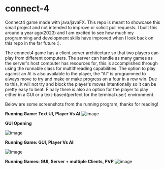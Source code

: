 # connect-4
Connect4 game made with java/javaFX. This repo is meant to showcase this small project and not intended to improve or solicit pull requests. I built this around a year ago(2023) and I am excited to see how much my programming and development skills have improved when I look back on this repo in the far future :).

The connect4 game has a client server architecture so that two players can play from different computers. The server can handle as many games as the server's host computer has resources for, this is accomplished through using the runnable class for multithreading capabilities. The option to play against an AI is also available to the player, the "AI" is programmed to always move to try and make or make progress on a four in a row win. Due to this, it will not try and block the player's moves intentionally so it can be pretty easy to beat. Finally there is also an option for the player to play either in a GUI or a text-based(perfect for the terminal user) environment. 

Below are some screenshots from the running program, thanks for reading!

**Running Game: Text UI, Player Vs AI**
![image](https://github.com/user-attachments/assets/bbcfb1bc-91cf-4190-873a-5b7e5c051fe0)


**GUI Opening**

![image](https://github.com/user-attachments/assets/b867146f-d388-422c-9f27-4270bd125ef6)

**Running Game: GUI, Player Vs AI**

![image](https://github.com/user-attachments/assets/7df77e7a-22c2-4890-80e7-bc01a07f590d)


**Running Games: GUI, Server + multiple Clients, PVP**
![image](https://github.com/user-attachments/assets/2db61997-371f-4ee1-a6ea-060abb924741)
